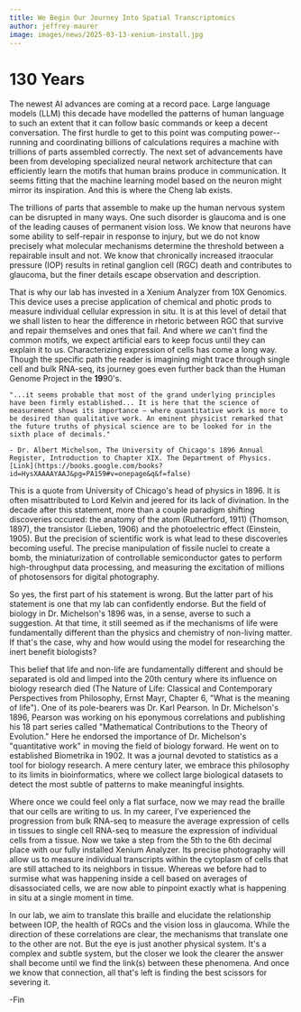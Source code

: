 ```yaml
---
title: We Begin Our Journey Into Spatial Transcriptomics
author: jeffrey-maurer
image: images/news/2025-03-13-xenium-install.jpg
---
```


# 130 Years

The newest AI advances are coming at a record pace. Large language models (LLM) this decade have modelled the patterns of human language to such an extent that it can follow basic commands or keep a decent conversation. The first hurdle to get to this point was computing power--running and coordinating billions of calculations requires a machine with trillions of parts assembled correctly. The next set of advancements have been from developing specialized neural network architecture that can efficiently learn the motifs that human brains produce in communication. It seems fitting that the machine learning model based on the neuron might mirror its inspiration. And this is where the Cheng lab exists.

The trillions of parts that assemble to make up the human nervous system can be disrupted in many ways. One such disorder is glaucoma and is one of the leading causes of permanent vision loss. We know that neurons have some ability to self-repair in response to injury, but we do not know precisely what molecular mechanisms determine the threshold between a repairable insult and not. We know that chronically increased itraocular pressure (IOP) results in retinal ganglion cell (RGC) death and contributes to glaucoma, but the finer details escape observation and description.

That is why our lab has invested in a Xenium Analyzer from 10X Genomics. This device uses a precise application of chemical and photic prods to measure individual cellular expression in situ. It is at this level of detail that we shall listen to hear the difference in rhetoric between RGC that survive and repair themselves and ones that fail. And where *we* can't find the common motifs, we expect artificial ears to keep focus until they can explain it to us. Characterizing expression of cells has come a long way. Though the specific path the reader is imagining might trace through single cell and bulk RNA-seq, its journey goes even further back than the Human Genome Project in the **19**90's.

```
"...it seems probable that most of the grand underlying principles have been firmly established... It is here that the science of measurement shows its importance — where quantitative work is more to be desired than qualitative work. An eminent physicist remarked that the future truths of physical science are to be looked for in the sixth place of decimals."

- Dr. Albert Michelson, The University of Chicago's 1896 Annual Register, Introduction to Chapter XIX. The Department of Physics. [Link](https://books.google.com/books?id=HysXAAAAYAAJ&pg=PA159#v=onepage&q&f=false)
```

This is a quote from University of Chicago's head of physics in 1896. It is often misattributed to Lord Kelvin and jeered for its lack of divination. In the decade after this statement, more than a couple paradigm shifting discoveries occured: the anatomy of the atom (Rutherford, 1911) (Thomson, 1897), the transistor (Lieben, 1906) and the photoelectric effect (Einstein, 1905). But the precision of scientific work is what lead to these discoveries becoming useful. The precise manipulation of fissile nuclei to create a bomb, the miniaturization of controllable semiconductor gates to perform high-throughput data processing, and measuring the excitation of millions of photosensors for digital photography.

So yes, the first part of his statement is wrong. But the latter part of his statement is one that my lab can confidently endorse. But the field of biology in Dr. Michelson's 1896 was, in a sense, averse to such a suggestion. At that time, it still seemed as if the mechanisms of life were fundamentally different than the physics and chemistry of non-living matter. If that's the case, why and how would using the model for researching the inert benefit biologists?

This belief that life and non-life are fundamentally different and should be separated is old and limped into the 20th century where its influence on biology research died (The Nature of Life: Classical and Contemporary Perspectives from Philosophy, Ernst Mayr, Chapter 6, "What is the meaning of life"). One of its pole-bearers was Dr. Karl Pearson. In Dr. Michelson's 1896, Pearson was working on his eponymous correlations and publishing his 18 part series called "Mathematical Contributions to the Theory of Evolution." Here he endorsed the importance of Dr. Michelson's "quantitative work" in moving the field of biology forward. He went on to established Biometrika in 1902. It was a journal devoted to statistics as a tool for biology research. A mere century later, we embrace this philosophy to its limits in bioinformatics, where we collect large biological datasets to detect the most subtle of patterns to make meaningful insights.

Where once we could feel only a flat surface, now we may read the braille that our cells are writing to us. In my career, I've experienced the progression from bulk RNA-seq to measure the average expression of cells in tissues to single cell RNA-seq to measure the expression of individual cells from a tissue. Now we take a step from the 5th to the 6th decimal place with our fully installed Xenium Analyzer. Its precise photography will allow us to measure individual transcripts within the cytoplasm of cells that are still attached to its neighbors in tissue. Whereas we before had to surmise what was happening inside a cell based on averages of disassociated cells, we are now able to pinpoint exactly what is happening in situ at a single moment in time.

In our lab, we aim to translate this braille and elucidate the relationship between IOP, the health of RGCs and the vision loss in glaucoma. While the direction of these correlations are clear, the mechanisms that translate one to the other are not. But the eye is just another physical system. It's a complex and subtle system, but the closer we look the clearer the answer shall become until we find the link(s) between these phenomena. And once we know that connection, all that's left is finding the best scissors for severing it.

-Fin